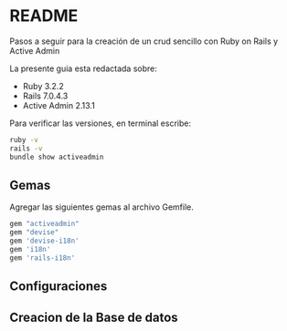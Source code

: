 # README

Pasos a seguir para la creación de un crud sencillo con Ruby on Rails y Active Admin


La presente guia esta redactada sobre:

* Ruby 3.2.2
* Rails 7.0.4.3
* Active Admin 2.13.1

Para verificar las versiones, en terminal escribe:
```sh
ruby -v 
rails -v 
bundle show activeadmin
```

## Gemas

Agregar las siguientes gemas al archivo Gemfile.
```sh
gem "activeadmin"
gem "devise"
gem 'devise-i18n'
gem 'i18n'
gem 'rails-i18n'
```
## Configuraciones

## Creacion de la Base de datos



